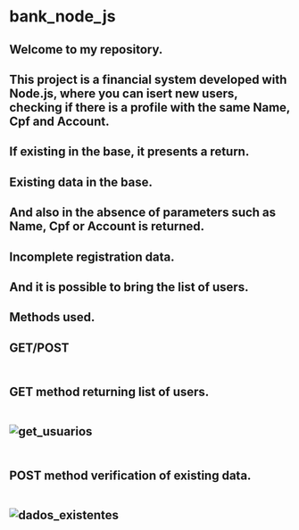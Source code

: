 # bank_node_js
<h2> Welcome to my repository.
<h2> This project is a financial system developed with Node.js, where you can isert new users,
checking if there is a profile with the same Name, Cpf and Account.
<h2> If existing in the base, it presents a return.
<h2> Existing data in the base.
<h2> And also in the absence of parameters such as Name, Cpf or Account is returned.
<h2> Incomplete registration data.
<h2> And it is possible to bring the list of users.
<h2> Methods used.
<h2> GET/POST
<br></br>
<h2> GET method returning list of users.
<br><br>

![get_usuarios](https://user-images.githubusercontent.com/129814574/233511993-e151bd01-4a2b-4dbf-9a60-d2291394d5fa.png)
<br><br>

<h2> POST method verification of existing data.
<br><br>

![dados_existentes](https://user-images.githubusercontent.com/129814574/233512497-3702e2fc-e6a2-4135-9bd3-69d978229faf.png)
